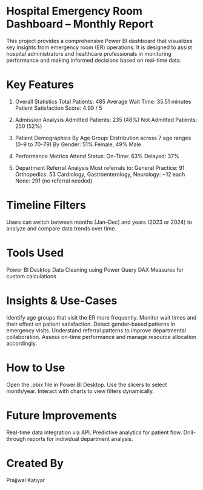 # Hospital Emergency Room Dashboard – Monthly Report
This project provides a comprehensive Power BI dashboard that visualizes key insights from emergency room (ER) operations. It is designed to assist hospital administrators and healthcare professionals in monitoring performance and making informed decisions based on real-time data.

# Key Features
1. Overall Statistics
Total Patients: 485
Average Wait Time: 35.51 minutes
Patient Satisfaction Score: 4.99 / 5

2. Admission Analysis
Admitted Patients: 235 (48%)
Not Admitted Patients: 250 (52%)

3. Patient Demographics
By Age Group: Distribution across 7 age ranges (0–9 to 70–79)
By Gender: 51% Female, 49% Male

4. Performance Metrics
Attend Status:
On-Time: 63%
Delayed: 37%

5. Department Referral Analysis
Most referrals to:
General Practice: 91
Orthopedics: 53
Cardiology, Gastroenterology, Neurology: ~12 each
None: 291 (no referral needed)

# Timeline Filters
Users can switch between months (Jan–Dec) and years (2023 or 2024) to analyze and compare data trends over time.

# Tools Used
Power BI Desktop
Data Cleaning using Power Query
DAX Measures for custom calculations

# Insights & Use-Cases
Identify age groups that visit the ER more frequently.
Monitor wait times and their effect on patient satisfaction.
Detect gender-based patterns in emergency visits.
Understand referral patterns to improve departmental collaboration.
Assess on-time performance and manage resource allocation accordingly.

# How to Use
Open the .pbix file in Power BI Desktop.
Use the slicers to select month/year.
Interact with charts to view filters dynamically.

# Future Improvements
Real-time data integration via API.
Predictive analytics for patient flow.
Drill-through reports for individual department analysis.

# Created By
Prajjwal Katiyar
